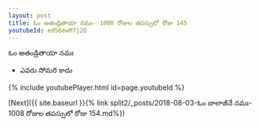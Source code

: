 ```yaml
---
layout: post
title: ఓం అతండ్రితాయా నమః- 1008 రోజుల తపస్సులో రోజు 145
youtubeId: edS6ewM7j2Q
---
```

 
 
 ఓం అతండ్రితాయా నమః  
 
 -  ఎవరు సోమరి కాదు 
 
  
 
  
 
 
 
 
 
 


{% include youtubePlayer.html id=page.youtubeId %}
 
[Next]({{ site.baseurl }}{% link  split2/_posts/2018-08-03-ఓం బాలాజీనే నమః- 1008 రోజుల తపస్సులో రోజు 154.md%})
 
